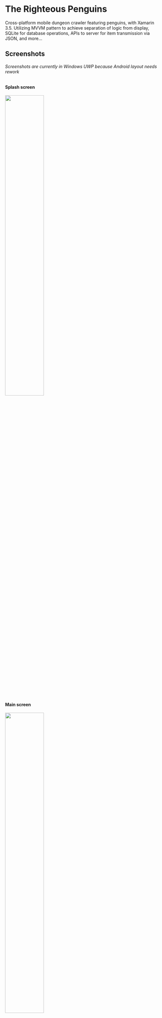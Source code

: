# The Righteous Penguins
Cross-platform mobile dungeon crawler featuring penguins, with Xamarin 3.5. Utilizing MVVM pattern to achieve separation of logic from display, SQLite for database operations, APIs to server for item transmission via JSON, and more... 

## Screenshots 

###### Screenshots are currently in Windows UWP because Android layout needs rework

#### Splash screen
<img src="https://user-images.githubusercontent.com/3770476/54955031-6936a680-4f09-11e9-9b8d-843a063cc273.png" width="50%">

#### Main screen
<img src="https://user-images.githubusercontent.com/3770476/54955244-f1b54700-4f09-11e9-8902-f45969d55703.png" width="50%">

#### Battle start
<img src="https://user-images.githubusercontent.com/3770476/54955377-583a6500-4f0a-11e9-9802-ab38f2fa9ae2.png" width="50%">

#### Battle page
<img src="https://user-images.githubusercontent.com/3770476/54955508-bbc49280-4f0a-11e9-9f96-f61de54e4c67.png" width="50%">

#### Items
<img src="https://user-images.githubusercontent.com/3770476/54955604-01815b00-4f0b-11e9-8ba9-ca4931e4d336.png" width="50%">

#### Game over
<img src="https://user-images.githubusercontent.com/3770476/54957704-c1bd7200-4f10-11e9-9e34-5189e06c82f9.png" width="50%">

## Work in progress
Future work in the project entails:
- monster selection for attack
- manual item allocation/consumption
- Android UI rework
- unit and integration tests
- usage/installation instructions

## NuGet Packages
```
- Microsoft.Bcl
- Microsoft.Net.Http
- Microsoft.NETCore.UniversalWindowsPlatform
- NETStandard.Library
- Newtonsoft.Json
- sqlite-net-pcl
- Xamarin.Forms
```
